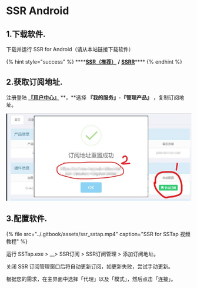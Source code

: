 # SSR Android

## 1.下载软件.

下载并运行 SSR for Android（请从本站链接下载软件）

{% hint style="success" %}
\*\*\*\*[**SSR（推荐）**](http://dl.nordss.com/ssr_and.apk) **/** [**SSRR**](http://dl.nordss.com/ssrr_and.apk)\*\*\*\*
{% endhint %}

## 2.获取订阅地址.

注册登陆 [**『用户中心』**](https://ss.5mu.me/) **，**选择 **『我的服务』-『管理产品』** ，复制订阅地址。

![](../.gitbook/assets/subscribe.jpg)

## 3.配置软件.

{% file src="../.gitbook/assets/ssr\_sstap.mp4" caption="SSR for SSTap 视频教程" %}

运行 SSTap.exe &gt;  __&gt; SSR订阅 &gt; SSR订阅管理 &gt; 添加订阅地址。

关闭 SSR 订阅管理窗口后将自动更新订阅，如更新失败，尝试手动更新。

根据您的需求，在主界面中选择「代理」以及「模式」，然后点击「连接」。

